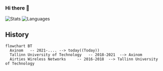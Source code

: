 ### Hi there 👋

![Stats](https://github-readme-stats.vercel.app/api?username=spacelatte&show_icons=true&hide_border=true&count_private=true&hide_rank=true&theme=dark&line_height=24)
![Languages](https://github-readme-stats.vercel.app/api/top-langs/?username=spacelatte&show_icons=true&hide_border=true&layout=compact&langs_count=8&theme=dark&line_height=24)

## History

```mermaid
flowchart BT
  Axinom   -- 2021-.... --> today((Today))
  Tallinn University of Technology   -- 2018-2021  --> Axinom
  Airties Wireless Networks     -- 2016-2018  --> Tallinn University of Technology  
```
